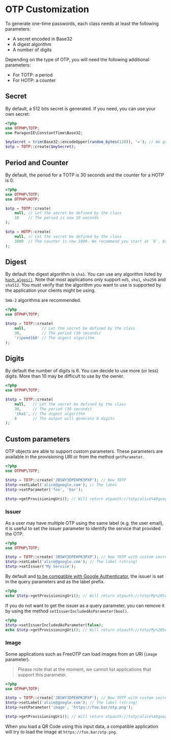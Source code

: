 # OTP Customization

To generate one-time passwords, each class needs at least the following parameters:

* A secret encoded in Base32
* A digest algorithm
* A number of digits

Depending on the type of OTP, you will need the following additional parameters:

* For TOTP: a period
* For HOTP: a counter

## Secret

By default, a 512 bits secret is generated. If you need, you can use your own secret:

```php
<?php
use OTPHP\TOTP;
use ParagonIE\ConstantTime\Base32;

$mySecret = trim(Base32::encodeUpper(random_bytes(128)), '='); // We generate our own 1024 bits secret
$otp = TOTP::create($mySecret);
```

## Period and Counter

By default, the period for a TOTP is 30 seconds and the counter for a HOTP is 0.

```php
<?php
use OTPHP\TOTP;
use OTPHP\HOTP;

$otp = TOTP::create(
    null, // Let the secret be defined by the class
    10    // The period is now 10 seconds
);

$otp = HOTP::create(
    null, // Let the secret be defined by the class
    1000  // The counter is now 1000. We recommend you start at `0`, but you can set any value (at least 0)
);
```

## Digest

By default the digest algorithm is `sha1`.
You can use any algorithm listed by [`hash_algos()`](http://php.net/manual/en/function.hash-algos.php).
Note that most applications only support `md5`, `sha1`, `sha256` and `sha512`.
You must verify that the algorithm you want to use is supported by the application your clients might be using.

`SHA-2` algorithms are recommended.

```php
<?php
use OTPHP\TOTP;

$totp = TOTP::create(
    null,       // Let the secret be defined by the class
    30,         // The period (30 seconds)
    'ripemd160' // The digest algorithm
);
```

## Digits

By default the number of digits is 6.
You can decide to use more (or less) digits. More than 10 may be difficult to use by the owner.

```php
<?php
use OTPHP\TOTP;

$totp = TOTP::create(
    null,   // Let the secret be defined by the class
    30,     // The period (30 seconds)
    'sha1', // The digest algorithm
    8       // The output will generate 8 digits
);
```

## Custom parameters

OTP objects are able to support custom parameters.
These parameters are available in the provisioning URI or from the method `getParameter`.

```php
<?php
use OTPHP\TOTP;

$totp = TOTP::create('JBSWY3DPEHPK3PXP'); // New TOTP
$totp->setLabel('alice@google.com'); // The label
$totp->setParameter('foo', 'bar');

$totp->getProvisioningUri(); // Will return otpauth://totp/alice%40google.com?secret=JBSWY3DPEHPK3PXP&foo=bar
```

### Issuer

As a user may have multiple OTP using the same label (e.g. the user email),
it is useful to set the issuer parameter to identify the service that provided the OTP.

```php
<?php
use OTPHP\TOTP;

$totp = TOTP::create('JBSWY3DPEHPK3PXP'); // New TOTP with custom secret
$totp->setLabel('alice@google.com'); // The label (string)
$totp->setIssuer('My Service');
```

By default and [to be compatible with Google Authenticator](https://github.com/google/google-authenticator/wiki/Key-Uri-Format#label),
the issuer is set in the query parameters and as the label prefix.

```php
<?php
echo $totp->getProvisioningUri(); // Will return otpauth://totp/My%20Service%3Aalice%40google.com?issuer=My%20Service&secret=JBSWY3DPEHPK3PXP
```

If you do not want to get the issuer as a query parameter, you can remove it by using the method `setIssuerIncludedAsParameter(bool)`.

```php
<?php
$totp->setIssuerIncludedAsParameter(false);
echo $totp->getProvisioningUri(); // Will return otpauth://totp/My%20Service%3Aalice%40google.com?secret=JBSWY3DPEHPK3PXP
```

### Image

Some applications such as FreeOTP can load images from an URI (`image` parameter).

> Please note that at the moment, we cannot list applications that support this parameter.

```php
<?php
use OTPHP\TOTP;

$totp = TOTP::create('JBSWY3DPEHPK3PXP'); // New TOTP with custom secret
$totp->setLabel('alice@google.com'); // The label (string)
$totp->setParameter('image', 'https://foo.bar/otp.png');

$totp->getProvisioningUri(); // Will return otpauth://totp/alice%40google.com?secret=JBSWY3DPEHPK3PXP&image=https%3A%2F%2Ffoo.bar%2Fotp.png
```

When you load a QR Code using this input data, a compatible application will try to load the image at `https://foo.bar/otp.png`.
